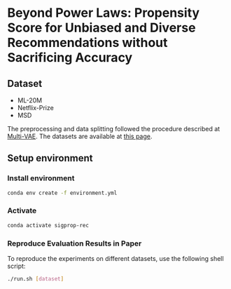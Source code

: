 # Beyond Power Laws: Propensity Score for Unbiased and Diverse Recommendations without Sacrificing Accuracy

## Dataset

- ML-20M
- Netflix-Prize
- MSD

The preprocessing and data splitting followed the procedure described at [Multi-VAE](https://github.com/dawenl/vae_cf).
The datasets are available at [this page]().

## Setup environment
### Install environment
```bash
conda env create -f environment.yml
```
### Activate
```bash
conda activate sigprop-rec
```

### Reproduce Evaluation Results in Paper
To reproduce the experiments on different datasets, use the following shell script:
```bash
./run.sh [dataset]
```
